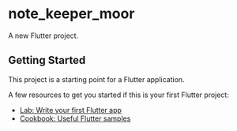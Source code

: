 # note_keeper_moor

A new Flutter project.

## Getting Started

This project is a starting point for a Flutter application.

A few resources to get you started if this is your first Flutter project:   

- [Lab: Write your first Flutter app](https://flutter.dev/docs/get-started/codelab)
- [Cookbook: Useful Flutter samples](https://flutter.dev/docs/cookbook)   


